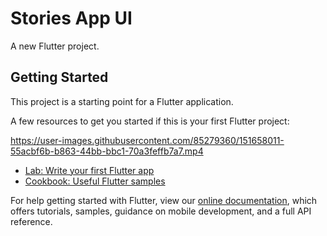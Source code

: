 # Stories App UI

A new Flutter project.

## Getting Started

This project is a starting point for a Flutter application.

A few resources to get you started if this is your first Flutter project:


https://user-images.githubusercontent.com/85279360/151658011-55acbf6b-b863-44bb-bbc1-70a3feffb7a7.mp4


- [Lab: Write your first Flutter app](https://flutter.dev/docs/get-started/codelab)
- [Cookbook: Useful Flutter samples](https://flutter.dev/docs/cookbook)

For help getting started with Flutter, view our
[online documentation](https://flutter.dev/docs), which offers tutorials,
samples, guidance on mobile development, and a full API reference.
